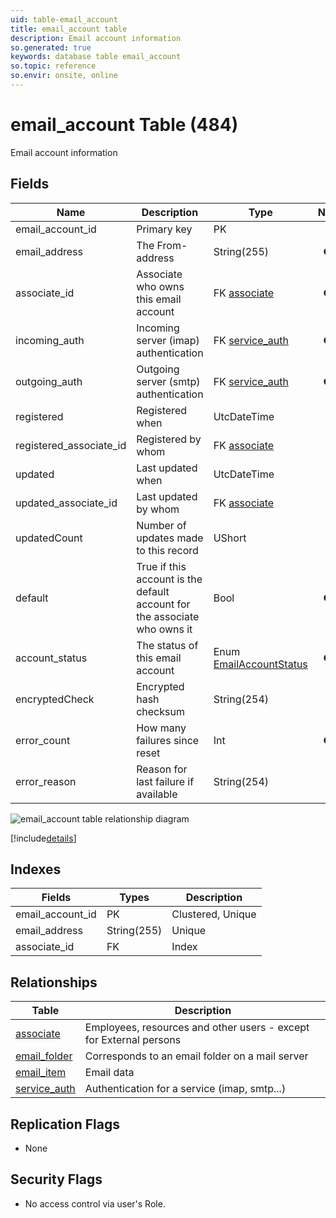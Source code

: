 ```yaml
---
uid: table-email_account
title: email_account table
description: Email account information
so.generated: true
keywords: database table email_account
so.topic: reference
so.envir: onsite, online
---
```


# email\_account Table (484)

Email account information

## Fields

| Name | Description | Type | Null |
|------|-------------|------|:----:|
|email\_account\_id|Primary key|PK| |
|email\_address|The From-address|String(255)|&#x25CF;|
|associate\_id|Associate who owns this email account|FK [associate](associate.md)|&#x25CF;|
|incoming\_auth|Incoming server (imap) authentication |FK [service_auth](service-auth.md)|&#x25CF;|
|outgoing\_auth|Outgoing server (smtp) authentication |FK [service_auth](service-auth.md)|&#x25CF;|
|registered|Registered when|UtcDateTime| |
|registered\_associate\_id|Registered by whom|FK [associate](associate.md)| |
|updated|Last updated when|UtcDateTime| |
|updated\_associate\_id|Last updated by whom|FK [associate](associate.md)| |
|updatedCount|Number of updates made to this record|UShort| |
|default|True if this account is the default account for the associate who owns it|Bool|&#x25CF;|
|account\_status|The status of this email account|Enum [EmailAccountStatus](enums/emailaccountstatus.md)|&#x25CF;|
|encryptedCheck|Encrypted hash checksum|String(254)| |
|error\_count|How many failures since reset|Int|&#x25CF;|
|error\_reason|Reason for last failure if available|String(254)| |


![email_account table relationship diagram](./media/email_account.png)

[!include[details](./includes/email-account.md)]

## Indexes

| Fields | Types | Description |
|--------|-------|-------------|
|email\_account\_id |PK |Clustered, Unique |
|email\_address |String(255) |Unique |
|associate\_id |FK |Index |

## Relationships

| Table|  Description |
|------|-------------|
|[associate](associate.md)  |Employees, resources and other users - except for External persons |
|[email\_folder](email-folder.md)  |Corresponds to an email folder on a mail server |
|[email\_item](email-item.md)  |Email data |
|[service\_auth](service-auth.md)  |Authentication for a service (imap, smtp...) |


## Replication Flags

* None

## Security Flags

* No access control via user's Role.

